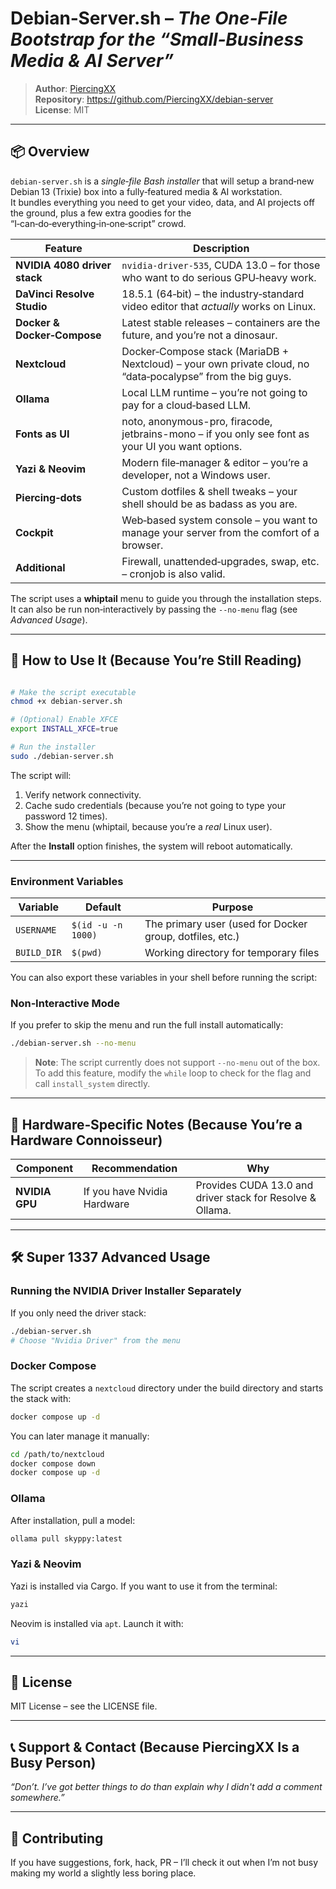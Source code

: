 # **Debian‑Server.sh** – *The One‑File Bootstrap for the “Small‑Business Media & AI Server”*

> **Author**: [PiercingXX](https://github.com/PiercingXX)  
> **Repository**: <https://github.com/PiercingXX/debian-server>  
> **License**: MIT  

---

## 📦 Overview

`debian-server.sh` is a *single‑file Bash installer* that will setup a brand‑new Debian 13 (Trixie) box into a fully‑featured media & AI workstation.  
It bundles everything you need to get your video, data, and AI projects off the ground, plus a few extra goodies for the “I‑can‑do‑everything‑in‑one‑script” crowd.

| Feature | Description |
|---------|-------------|
| **NVIDIA 4080 driver stack** | `nvidia-driver-535`, CUDA 13.0 – for those who want to do serious GPU‑heavy work. |
| **DaVinci Resolve Studio** | 18.5.1 (64‑bit) – the industry‑standard video editor that *actually* works on Linux. |
| **Docker & Docker‑Compose** | Latest stable releases – containers are the future, and you’re not a dinosaur. |
| **Nextcloud** | Docker‑Compose stack (MariaDB + Nextcloud) – your own private cloud, no “data‑pocalypse” from the big guys. |
| **Ollama** | Local LLM runtime – you’re not going to pay for a cloud‑based LLM. |
| **Fonts as UI** | noto, anonymous-pro, firacode, jetbrains-mono – if you only see font as your UI you want options. |
| **Yazi & Neovim** | Modern file‑manager & editor – you’re a developer, not a Windows user. |
| **Piercing‑dots** | Custom dotfiles & shell tweaks – your shell should be as badass as you are. |
| **Cockpit** | Web‑based system console – you want to manage your server from the comfort of a browser. |
| **Additional** | Firewall, unattended‑upgrades, swap, etc. – cronjob is also valid. |

The script uses a **whiptail** menu to guide you through the installation steps.  
It can also be run non‑interactively by passing the `--no‑menu` flag (see *Advanced Usage*).

---


## 🚀 How to Use It (Because You’re Still Reading)

  

```bash

# Make the script executable
chmod +x debian-server.sh

# (Optional) Enable XFCE
export INSTALL_XFCE=true

# Run the installer
sudo ./debian-server.sh

```

The script will:

1. Verify network connectivity.
2. Cache sudo credentials (because you’re not going to type your password 12 times).
3. Show the menu (whiptail, because you’re a *real* Linux user).

After the **Install** option finishes, the system will reboot automatically.

---

### Environment Variables

| Variable | Default | Purpose |
|----------|---------|---------|
| `USERNAME` | `$(id -u -n 1000)` | The primary user (used for Docker group, dotfiles, etc.) |
| `BUILD_DIR` | `$(pwd)` | Working directory for temporary files |

You can also export these variables in your shell before running the script:

### Non‑Interactive Mode

If you prefer to skip the menu and run the full install automatically:

```bash
./debian-server.sh --no-menu
```

> **Note**: The script currently does not support `--no-menu` out of the box.  
> To add this feature, modify the `while` loop to check for the flag and call `install_system` directly.

---

## 🔌 Hardware‑Specific Notes (Because You’re a Hardware Connoisseur)


| Component                | Recommendation                    | Why                                                       |
| ------------------------ | --------------------------------- | --------------------------------------------------------- |
| **NVIDIA GPU**           | If you have Nvidia Hardware       | Provides CUDA 13.0 and driver stack for Resolve & Ollama. |


---
## 🛠️ Super 1337 Advanced Usage

### Running the NVIDIA Driver Installer Separately

If you only need the driver stack:

```bash
./debian-server.sh
# Choose "Nvidia Driver" from the menu
```

### Docker Compose

The script creates a `nextcloud` directory under the build directory and starts the stack with:

```bash
docker compose up -d
```

You can later manage it manually:

```bash
cd /path/to/nextcloud
docker compose down
docker compose up -d
```

### Ollama

After installation, pull a model:

```bash
ollama pull skyppy:latest
```

### Yazi & Neovim

Yazi is installed via Cargo. If you want to use it from the terminal:

```bash
yazi
```

Neovim is installed via `apt`. Launch it with:

```bash
vi
```


---

## 📄 License

MIT License – see the LICENSE file.

---

## 📞 Support & Contact (Because PiercingXX Is a Busy Person)

*“Don’t. I’ve got better things to do than explain why I didn't add a comment somewhere.”*


---

## 🤝 Contributing

If you have suggestions, fork, hack, PR – I’ll check it out when I’m not busy making my world a slightly less boring place.
